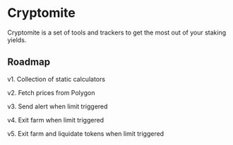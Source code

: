 # Cryptomite

Cryptomite is a set of tools and trackers to get the most out of your staking yields.

## Roadmap

v1. Collection of static calculators

v2. Fetch prices from Polygon

v3. Send alert when limit triggered

v4. Exit farm when limit triggered

v5. Exit farm and liquidate tokens when limit triggered
